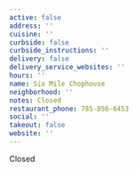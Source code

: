 ```yaml
---
active: false
address: ''
cuisine: ''
curbside: false
curbside_instructions: ''
delivery: false
delivery_service_websites: ''
hours: ''
name: Six Mile Chophouse
neighborhood: ''
notes: Closed
restaurant_phone: 785-856-6453
social: ''
takeout: false
website: ''
---
```


Closed